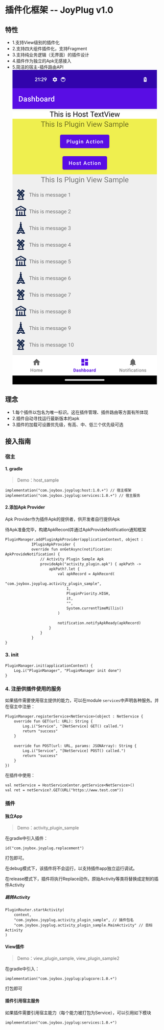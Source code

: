 # 插件化框架 -- JoyPlug v1.0


## 特性
- 1.支持View级别的插件化
- 2.支持四大组件插件化，支持Fragment
- 3.支持纯业务逻辑（无界面）的插件设计
- 4.插件作为独立的Apk无感接入
- 5.简洁的宿主-插件路由API
![sample](docs/readme_view_sample.png)
## 理念
- 1.每个插件以包名为唯一标识。这在插件管理、插件路由等方面有所体现
- 2.插件自动寻找运行最新版本的apk
- 3.插件的加载可设置优先级，有高、中、低三个优先级可选


## 接入指南
### 宿主
#### 1. gradle
> Demo：host_sample
```
implementation("com.joybox.joyplug:host:1.0.+") // 宿主框架
implementation("com.joybox.joyplug:services:1.0.+") // 宿主服务
```

#### 2.添加Apk Provider
<p>Apk Provider作为插件Apk的提供者，供开发者自行提供Apk</p>
<p>待Apk准备完毕，构建ApkRecord并通过ApkProvideNotification通知框架</p>

```
PluginManager.addPluginApkProvider(applicationContext, object :
            IPluginApkProvider {
            override fun onGetAsync(notification: ApkProvideNotification) {
                // Activity Plugin Sample Apk
                provideApk("activity_plugin.apk") { apkPath ->
                    apkPath?.let {
                        val apkRecord = ApkRecord(
                            "com.joybox.joyplug.activity_plugin_sample",
                            1,
                            PluginPriority.HIGH,
                            it,
                            "",
                            System.currentTimeMillis()
                        )

                        notification.notifyApkReady(apkRecord)
                    }
                }
			}
}
```

### 3. init
```
PluginManager.init(applicationContext) {
    Log.i("PluginManager", "PluginManager init done")
}
```

### 4. 注册供插件使用的服务
如果插件需要使用宿主提供的能力，可以在module `services`中声明各种服务。并在宿主中注册：
```
PluginManager.registerService<NetService>(object : NetService {
	override fun GET(url: URL): String {
		Log.i("Service", "[NetService] GET() called.")
		return "success"
	}

	override fun POST(url: URL, params: JSONArray): String {
		Log.i("Service", "[NetService] POST() called.")
		return "success"
	}
})
```

在插件中使用：
```
val netService = HostServiceCenter.getService<NetService>()
val ret = netService?.GET(URL("https://www.test.com"))
```


### 插件
#### 独立App
> Demo：activity_plugin_sample

<p>在gradle中引入插件：</p>

```
id("com.joybox.joyplug.replacement")
```
<p>打包即可。</p>
<p>在debug模式下，该插件将不会运行，以支持插件app独立运行调试。</p>
<p>在release模式下，插件将执行Replace动作。原始Activity等类将替换成定制的插件Activity</p>

##### 跳转Activity
```
PluginRouter.startActivity(
	context,
	"com.joybox.joyplug.activity_plugin_sample", // 插件包名
	"com.joybox.joyplug.activity_plugin_sample.MainActivity" // 目标Activity
)

```

#### View插件

> Demo：view_plugin_sample, view_plugin_sample2
<p>在gradle中引入：</p>

```
implementation("com.joybox.joyplug:plugcore:1.0.+")
```
打包即可

#### 插件引用宿主服务
如果插件需要引用宿主能力（每个能力被打包为Service），可以引用如下模块
```
implementation("com.joybox.joyplug:services:1.0.+")
```
